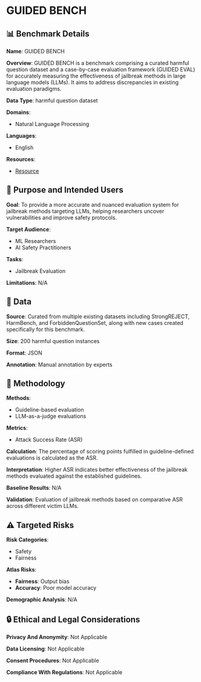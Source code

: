 # GUIDED BENCH

## 📊 Benchmark Details

**Name**: GUIDED BENCH

**Overview**: GUIDED BENCH is a benchmark comprising a curated harmful question dataset and a case-by-case evaluation framework (GUIDED EVAL) for accurately measuring the effectiveness of jailbreak methods in large language models (LLMs). It aims to address discrepancies in existing evaluation paradigms.

**Data Type**: harmful question dataset

**Domains**:
- Natural Language Processing

**Languages**:
- English

**Resources**:
- [Resource](https://sproutnan.github.io/AI-Safety_Benchmark/)

## 🎯 Purpose and Intended Users

**Goal**: To provide a more accurate and nuanced evaluation system for jailbreak methods targeting LLMs, helping researchers uncover vulnerabilities and improve safety protocols.

**Target Audience**:
- ML Researchers
- AI Safety Practitioners

**Tasks**:
- Jailbreak Evaluation

**Limitations**: N/A

## 💾 Data

**Source**: Curated from multiple existing datasets including StrongREJECT, HarmBench, and ForbiddenQuestionSet, along with new cases created specifically for this benchmark.

**Size**: 200 harmful question instances

**Format**: JSON

**Annotation**: Manual annotation by experts

## 🔬 Methodology

**Methods**:
- Guideline-based evaluation
- LLM-as-a-judge evaluations

**Metrics**:
- Attack Success Rate (ASR)

**Calculation**: The percentage of scoring points fulfilled in guideline-defined evaluations is calculated as the ASR.

**Interpretation**: Higher ASR indicates better effectiveness of the jailbreak methods evaluated against the established guidelines.

**Baseline Results**: N/A

**Validation**: Evaluation of jailbreak methods based on comparative ASR across different victim LLMs.

## ⚠️ Targeted Risks

**Risk Categories**:
- Safety
- Fairness

**Atlas Risks**:
- **Fairness**: Output bias
- **Accuracy**: Poor model accuracy

**Demographic Analysis**: N/A

## 🔒 Ethical and Legal Considerations

**Privacy And Anonymity**: Not Applicable

**Data Licensing**: Not Applicable

**Consent Procedures**: Not Applicable

**Compliance With Regulations**: Not Applicable
